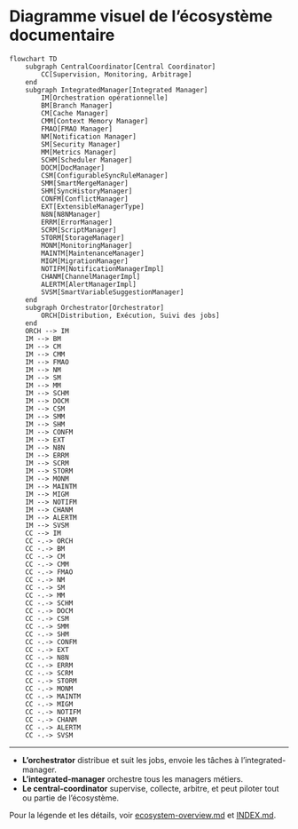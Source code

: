 # Diagramme visuel de l’écosystème documentaire

```mermaid
flowchart TD
    subgraph CentralCoordinator[Central Coordinator]
        CC[Supervision, Monitoring, Arbitrage]
    end
    subgraph IntegratedManager[Integrated Manager]
        IM[Orchestration opérationnelle]
        BM[Branch Manager]
        CM[Cache Manager]
        CMM[Context Memory Manager]
        FMAO[FMAO Manager]
        NM[Notification Manager]
        SM[Security Manager]
        MM[Metrics Manager]
        SCHM[Scheduler Manager]
        DOCM[DocManager]
        CSM[ConfigurableSyncRuleManager]
        SMM[SmartMergeManager]
        SHM[SyncHistoryManager]
        CONFM[ConflictManager]
        EXT[ExtensibleManagerType]
        N8N[N8NManager]
        ERRM[ErrorManager]
        SCRM[ScriptManager]
        STORM[StorageManager]
        MONM[MonitoringManager]
        MAINTM[MaintenanceManager]
        MIGM[MigrationManager]
        NOTIFM[NotificationManagerImpl]
        CHANM[ChannelManagerImpl]
        ALERTM[AlertManagerImpl]
        SVSM[SmartVariableSuggestionManager]
    end
    subgraph Orchestrator[Orchestrator]
        ORCH[Distribution, Exécution, Suivi des jobs]
    end
    ORCH --> IM
    IM --> BM
    IM --> CM
    IM --> CMM
    IM --> FMAO
    IM --> NM
    IM --> SM
    IM --> MM
    IM --> SCHM
    IM --> DOCM
    IM --> CSM
    IM --> SMM
    IM --> SHM
    IM --> CONFM
    IM --> EXT
    IM --> N8N
    IM --> ERRM
    IM --> SCRM
    IM --> STORM
    IM --> MONM
    IM --> MAINTM
    IM --> MIGM
    IM --> NOTIFM
    IM --> CHANM
    IM --> ALERTM
    IM --> SVSM
    CC --> IM
    CC -.-> ORCH
    CC -.-> BM
    CC -.-> CM
    CC -.-> CMM
    CC -.-> FMAO
    CC -.-> NM
    CC -.-> SM
    CC -.-> MM
    CC -.-> SCHM
    CC -.-> DOCM
    CC -.-> CSM
    CC -.-> SMM
    CC -.-> SHM
    CC -.-> CONFM
    CC -.-> EXT
    CC -.-> N8N
    CC -.-> ERRM
    CC -.-> SCRM
    CC -.-> STORM
    CC -.-> MONM
    CC -.-> MAINTM
    CC -.-> MIGM
    CC -.-> NOTIFM
    CC -.-> CHANM
    CC -.-> ALERTM
    CC -.-> SVSM
```

---

- **L’orchestrator** distribue et suit les jobs, envoie les tâches à l’integrated-manager.
- **L’integrated-manager** orchestre tous les managers métiers.
- **Le central-coordinator** supervise, collecte, arbitre, et peut piloter tout ou partie de l’écosystème.

Pour la légende et les détails, voir [ecosystem-overview.md](ecosystem-overview.md) et [INDEX.md](../MANAGERS/INDEX.md).
